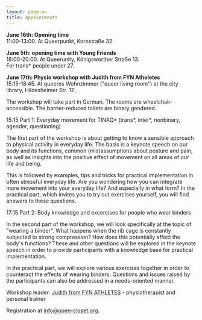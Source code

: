 ```yaml
---
layout: page-en
title: Appointments
---
```


**June 16th: Opening time**<br>
11:00-13:00. At Queerpunkt, Kornstraße 32.

**June 5th: opening time with Young Friends**<br>
18:00-20:00. At Queerunity, Königsworther Straße 13.<br>
For trans\* people under 27.

**June 17th: Physio workshop with Judith from FYN Atheletes**<br>
15:15-18:45. At queeres Wohnzimmer ("queer living room") at the city library, Hildesheimer Str. 12.

The workshop will take part in German. The rooms are wheelchair-accessible. The barrier-reduced toilets are binary gendered.

15:15 Part 1: Everyday movement
for TINAQ\* (trans\*, inter\*, nonbinary, agender, questioning)<br>

The first part of the workshop is about getting to know a sensible approach to physical activity in everyday life. The basis is a keynote speech on our body and its functions, common (mis)assumptions about posture and pain, as well as insights into the positive effect of movement on all areas of our life and being.

This is followed by examples, tips and tricks for practical implementation in often stressful everyday life. Are you wondering how you can integrate more movement into your everyday life? And especially in what form? In the practical part, which invites you to try out exercises yourself, you will find answers to these questions.

17:15 Part 2: Body knowledge and excercises for people who wear binders

In the second part of the workshop, we will look specifically at the topic of "wearing a binder". What happens when the rib cage is constantly subjected to strong compression? How does this potentially affect the body's functions? These and other questions will be explored in the keynote speech in order to provide participants with a knowledge base for practical implementation.

In the practical part, we will explore various exercises together in order to counteract the effects of wearing binders. Questions and issues raised by the participants can also be addressed in a needs-oriented manner.

Workshop leader: [Judith from FYN ATHLETES](https://www.instagram.com/fyn_athletes?igsh=ZnJjNHNidGVrOGxk) - physiotherapist and personal trainer

Registration at [info@open-closet.org](mailto:info@open-closet.org).
